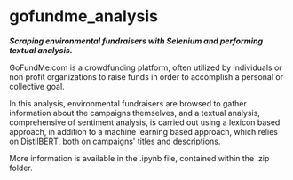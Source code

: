 # gofundme_analysis
**_Scraping environmental fundraisers with Selenium and performing textual analysis._**

GoFundMe.com is a crowdfunding platform, often utilized by individuals or non profit organizations to raise funds in order to accomplish a personal or collective goal.

In this analysis, environmental fundraisers are browsed to gather information about the campaigns themselves, and a textual analysis, comprehensive of sentiment analysis, is carried out using a lexicon based approach, in addition to a machine learning based approach, which relies on DistilBERT, both on campaigns' titles and descriptions.

More information is available in the .ipynb file, contained within the .zip folder.
